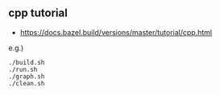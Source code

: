 ## cpp tutorial

* https://docs.bazel.build/versions/master/tutorial/cpp.html

e.g.)

```
./build.sh
./run.sh
./graph.sh
./clean.sh
```
